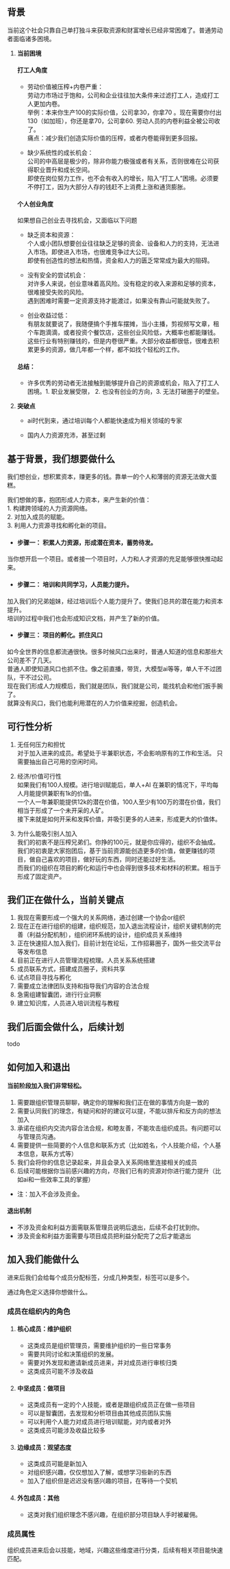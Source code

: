 ## 背景
当前这个社会只靠自己单打独斗来获取资源和财富增长已经非常困难了。普通劳动者面临诸多困境。
1.  **当前困境**
     #### 打工人角度
      * 劳动价值被压榨+内卷严重：  
      劳动力市场过于饱和，公司和企业往往加大条件来过滤打工人，造成打工人更加内卷。  
      举例：本来你生产100的实际价值，公司拿30，你拿70 。现在需要你付出130（如加班），你还是拿70，公司拿60. 劳动人员的内卷利益全被公司收了。  
      痛点：减少我们创造实际价值的压榨，或者内卷能得到更多回报。  

      * 缺少系统性的成长机会：  
      公司的中高层是极少的，除非你能力极强或者有关系，否则很难在公司获得职业晋升和成长空间。  
      即使在岗位努力工作，也不会有收入的增长，陷入“打工人”困境。必须要不停打工，因为大部分人存的钱赶不上消费上涨和通货膨胀。  

     #### 个人创业角度
      如果想自己创业去寻找机会，又面临以下问题  
      * 缺乏资本和资源：  
      个人或小团队想要创业往往缺乏足够的资金、设备和人力的支持，无法进入市场。即使进入市场，也很难竞争过大公司。  
      即使有创造性的想法和热情，资金和人力的匮乏常常成为最大的阻碍。  
      
      * 没有安全的尝试机会：  
      对许多人来说，创业意味着高风险。没有稳定的收入来源和足够的资本，很难接受失败的风险。  
      遇到困难时需要一定资源支持才能渡过，如果没有靠山可能就失败了。

      * 创业收益过低：  
      有朋友就要说了，我随便搞个手推车摆摊，当小主播，剪视频写文章，租个车跑滴滴，或者投资个餐饮店，这些创业风险低，大概率也都能赚钱。  
      这些行业有特别赚钱的，但是内卷很严重。大部分收益都很低，很难去积累更多的资源，做几年都一个样，都不如找个轻松的工作。  
      
      #### 总结：  
      * 许多优秀的劳动者无法接触到能够提升自己的资源或机会，陷入了打工人困境。1. 职业发展受限， 2. 也没有创业的方向，3. 无法打破圈子的壁垒。

        
3.  **突破点**
    
    +   ai时代到来，通过培训每个人都能快速成为相关领域的专家
        
    +   国内人力资源充沛，甚至过剩
        

## 基于背景，我们想要做什么

我们想创业，想积累资本，赚更多的钱。靠单一的个人和薄弱的资源无法做大蛋糕。

我们想做的事，抱团形成人力资本，来产生新的价值：  
     1. 构建跨领域的人力资源网络。  
     2. 对加入成员的赋能。  
     3. 利用人力资源寻找和孵化新的项目。  

* #### 步骤一：   积累人力资源，形成潜在资本，蓄势待发。  
当你想开启一个项目。或者接一个项目时，人力和人才资源的充足能够很快推动起来。  

* #### 步骤二：  培训和共同学习，人员能力提升。  
加入我们的兄弟姐妹，经过培训后个人能力提升了。使我们总共的潜在能力和资本提升。  
培训的过程中我们也会形成知识文档，并产生了新的价值。  

* #### 步骤三：  项目的孵化。抓住风口  
如今全世界的信息都流通很快。很多时候风口出来时，普通人知道的信息和那些大公司差不了几天。  
普通人即使知道风口也抓不住。像之前直播，带货，大模型ai等等，单人干不过团队，干不过公司。  
现在我们形成人力规模后，我们就是团队，我们就是公司，能找机会和他们扳手腕了。  
就算没有风口，我们也能利用潜在的人力价值来挖掘，创造机会。  

## 可行性分析
1. 无任何压力和担忧  
对于加入进来的成员。希望处于半兼职状态，不会影响原有的工作和生活。 只需要抽出自己可用的空闲时间。  

2. 经济/价值可行性  
如果我们有100人规模。进行培训赋能后，单人+AI 在兼职的情况下，平均每人月能提供兼职有1k的价值。  
一个人一年兼职能提供12k的潜在价值，100人至少有100万的潜在价值，我们相当于形成了一个未开采的人矿。   
接下来就是如何开采和发挥价值，并吸引更多的人进来，形成更大的价值体。    

3. 为什么能吸引别人加入  
我们的初衷不是压榨兄弟们。你挣的100元，就是你应得的，组织不会抽成。  
我们的初衷是大家抱团后，基于当前资源能创造更多的价值，做更赚钱的项目，做自己喜欢的项目，做好玩的东西，同时还能过好生活。  
而我们的组织在项目的孵化和运行中也会得到很多技术和材料的积累。相当于形成了固定资产。  


## 我们正在做什么，当前关键点
1. 我现在需要形成一个强大的关系网络，通过创建一个协会or组织
2. 现在正在进行组织的组建，组织规范，加入退出流程设计，组织关键机制的完善（利益分配机制），组织闭环系统的设计，组织成员关系维持
3. 正在快速招人加入我们，目前计划在论坛，工作招募圈子，国外一些交流平台等发布信息
4. 目前正在进行人员管理流程梳理。人员关系系统搭建
5. 成员联系方式，搭建成员圈子，资料共享
6. 试点项目寻找与孵化
7. 需要成立法律团队支持和指导我们内容的合法合规
8. 急需组建智囊团，进行行业洞察
9. 建立知识库，人员进入培训流程与教程


## 我们后面会做什么，后续计划
todo

## 如何加入和退出

#### 当前阶段加入我们非常轻松。
1. 需要跟组织管理员聊聊，确定你的理解和我们正在做的事情方向是一致的
2. 需要认同我们的理念，有疑问和好的建议可以提，不能以排斥和反方向的想法加入
3. 承诺在组织内交流内容合法合规，和睦友善，不能攻击组织成员。有问题可以与管理员沟通。
4. 需要提供一些简要的个人信息和联系方式（比如姓名，个人技能介绍，个人基本信息，联系方式等）
5. 我们会将你的信息记录起来，并且会录入关系网络里连接相关的成员
6. 后续可能根据你当前感兴趣的方向，尽我们已有的资源对你进行能力提升（比如ai和一些效率工具的掌握）
* 注：加入不会涉及资金。

#### 退出机制
* 不涉及资金和利益方面需联系管理员说明后退出，后续不会打扰到你。
* 涉及资金和利益方面需要与项目成员把利益分配完了之后才能退出

## 加入我们能做什么
进来后我们会给每个成员分配标签，分成几种类型，标签可以是多个。

通过角色定义选择你想做什么。

### 成员在组织内的角色
1. #### 核心成员：维护组织
   * 这类成员是组织管理员，需要维护组织的一些日常事务
   * 需要共同讨论和决策组织的发展。
   * 需要对外发现和邀请新成员进来，并对成员进行审核归类
   * 这类成员可能不涉及收益
3. #### 中坚成员：做项目
   * 这类成员有一定的个人技能，或者是跟组织成员正在做一些项目
   * 可以是智囊团，去发现和分析项目由其他成员团队实施
   * 可以利用个人能力对成员进行培训赋能，对内或者对外
   * 这类成员可能涉及收益比较多
5. #### 边缘成员：观望态度
   * 这类成员可能是新加入
   * 对组织感兴趣，仅仅想加入了解，或想学习些新的东西
   * 加入了组织但是迟迟没有感兴趣的项目，在等待一个契机
7. #### 外包成员：其他
   * 这类对我们组织理念不感兴趣，在组织部分项目缺人手时被雇佣。


### 成员属性  
组织成员进来后会以技能，地域，兴趣这些维度进行分类，后续有相关项目能快速匹配。

